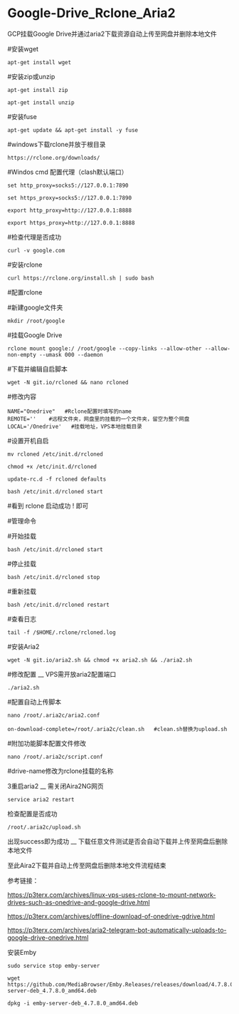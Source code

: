 # Google-Drive_Rclone_Aria2
GCP挂载Google Drive并通过aria2下载资源自动上传至网盘并删除本地文件

#安装wget
```
apt-get install wget
```


#安装zip或unzip
```
apt-get install zip
```
```
apt-get install unzip
```


#安装fuse
```
apt-get update && apt-get install -y fuse
```


#windows下载rclone并放于根目录
```
https://rclone.org/downloads/
```


#Windos cmd 配置代理（clash默认端口）
```
set http_proxy=socks5://127.0.0.1:7890
``` 
``` 
set https_proxy=socks5://127.0.0.1:7890
```
```
export http_proxy=http://127.0.0.1:8888
```
```
export https_proxy=http://127.0.0.1:8888
```

#检查代理是否成功
```
curl -v google.com
```


#安装rclone
```
curl https://rclone.org/install.sh | sudo bash
```

#配置rclone

#新建google文件夹
```
mkdir /root/google
```

#挂载Google Drive
```
rclone mount google:/ /root/google --copy-links --allow-other --allow-non-empty --umask 000 --daemon
```

#下载并编辑自启脚本
```
wget -N git.io/rcloned && nano rcloned
```

#修改内容
```
NAME="Onedrive"   #Rclone配置时填写的name
REMOTE=''    #远程文件夹，网盘里的挂载的一个文件夹，留空为整个网盘
LOCAL='/Onedrive'   #挂载地址，VPS本地挂载目录
```

#设置开机自启
```
mv rcloned /etc/init.d/rcloned
```
```
chmod +x /etc/init.d/rcloned
```
```
update-rc.d -f rcloned defaults
```
```
bash /etc/init.d/rcloned start
```
#看到 rclone 启动成功 ! 即可

#管理命令

#开始挂载 
```
bash /etc/init.d/rcloned start
```
#停止挂载 
```
bash /etc/init.d/rcloned stop
```
#重新挂载 
```
bash /etc/init.d/rcloned restart
```
#查看日志 
```
tail -f /$HOME/.rclone/rcloned.log
```


#安装Aria2
```
wget -N git.io/aria2.sh && chmod +x aria2.sh && ./aria2.sh
```

#修改配置 __ VPS需开放aria2配置端口
```
./aria2.sh
```

#配置自动上传脚本
```
nano /root/.aria2c/aria2.conf
```
```
on-download-complete=/root/.aria2c/clean.sh   #clean.sh替换为upload.sh
```

#附加功能脚本配置文件修改
```
nano /root/.aria2c/script.conf
```
#drive-name修改为rclone挂载的名称

3重启aria2 __ 需关闭Aira2NG网页
```
service aria2 restart
```

检查配置是否成功
```
/root/.aria2c/upload.sh
```
出现success即为成功 __ 下载任意文件测试是否会自动下载并上传至网盘后删除本地文件

至此Aira2下载并自动上传至网盘后删除本地文件流程结束

参考链接：

https://p3terx.com/archives/linux-vps-uses-rclone-to-mount-network-drives-such-as-onedrive-and-google-drive.html

https://p3terx.com/archives/offline-download-of-onedrive-gdrive.html

https://p3terx.com/archives/aria2-telegram-bot-automatically-uploads-to-google-drive-onedrive.html

安装Emby
```
sudo service stop emby-server
```
```
wget https://github.com/MediaBrowser/Emby.Releases/releases/download/4.7.8.0/emby-server-deb_4.7.8.0_amd64.deb
```
```
dpkg -i emby-server-deb_4.7.8.0_amd64.deb
```





